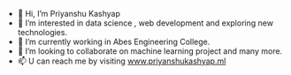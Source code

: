 - 👋 Hi, I’m Priyanshu Kashyap
- 👀 I’m interested in data science , web development and exploring new technologies.
- 🌱 I’m currently working in Abes Engineering College.
- 💞️ I’m looking to collaborate on machine learning project and many more.
- 📫 U can reach me by visiting www.priyanshukashyap.ml

<!---
priyanshukashyap2601/priyanshukashyap2601 is a ✨ special ✨ repository because its `README.md` (this file) appears on your GitHub profile.
You can click the Preview link to take a look at your changes.
--->
